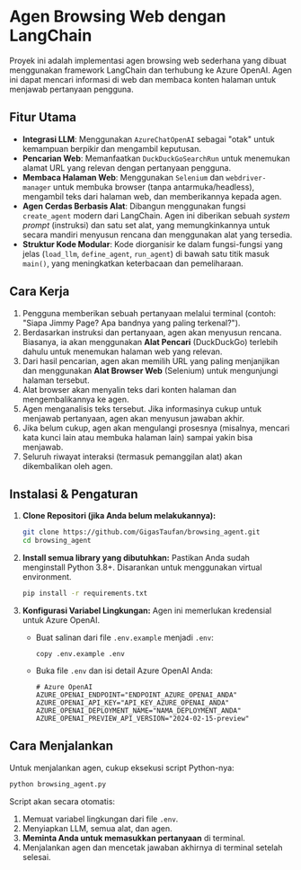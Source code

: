 # Agen Browsing Web dengan LangChain

Proyek ini adalah implementasi agen browsing web sederhana yang dibuat menggunakan framework LangChain dan terhubung ke Azure OpenAI. Agen ini dapat mencari informasi di web dan membaca konten halaman untuk menjawab pertanyaan pengguna.

## Fitur Utama

- **Integrasi LLM**: Menggunakan `AzureChatOpenAI` sebagai "otak" untuk kemampuan berpikir dan mengambil keputusan.
- **Pencarian Web**: Memanfaatkan `DuckDuckGoSearchRun` untuk menemukan alamat URL yang relevan dengan pertanyaan pengguna.
- **Membaca Halaman Web**: Menggunakan `Selenium` dan `webdriver-manager` untuk membuka browser (tanpa antarmuka/headless), mengambil teks dari halaman web, dan memberikannya kepada agen.
- **Agen Cerdas Berbasis Alat**: Dibangun menggunakan fungsi `create_agent` modern dari LangChain. Agen ini diberikan sebuah *system prompt* (instruksi) dan satu set alat, yang memungkinkannya untuk secara mandiri menyusun rencana dan menggunakan alat yang tersedia.
- **Struktur Kode Modular**: Kode diorganisir ke dalam fungsi-fungsi yang jelas (`load_llm`, `define_agent`, `run_agent`) di bawah satu titik masuk `main()`, yang meningkatkan keterbacaan dan pemeliharaan.

## Cara Kerja

1.  Pengguna memberikan sebuah pertanyaan melalui terminal (contoh: "Siapa Jimmy Page? Apa bandnya yang paling terkenal?").
2.  Berdasarkan instruksi dan pertanyaan, agen akan menyusun rencana. Biasanya, ia akan menggunakan **Alat Pencari** (DuckDuckGo) terlebih dahulu untuk menemukan halaman web yang relevan.
3.  Dari hasil pencarian, agen akan memilih URL yang paling menjanjikan dan menggunakan **Alat Browser Web** (Selenium) untuk mengunjungi halaman tersebut.
4.  Alat browser akan menyalin teks dari konten halaman dan mengembalikannya ke agen.
5.  Agen menganalisis teks tersebut. Jika informasinya cukup untuk menjawab pertanyaan, agen akan menyusun jawaban akhir.
6.  Jika belum cukup, agen akan mengulangi prosesnya (misalnya, mencari kata kunci lain atau membuka halaman lain) sampai yakin bisa menjawab.
7.  Seluruh riwayat interaksi (termasuk pemanggilan alat) akan dikembalikan oleh agen.

## Instalasi & Pengaturan

1.  **Clone Repositori (jika Anda belum melakukannya):**
    ```bash
    git clone https://github.com/GigasTaufan/browsing_agent.git
    cd browsing_agent
    ```

2.  **Install semua library yang dibutuhkan:**
    Pastikan Anda sudah menginstall Python 3.8+. Disarankan untuk menggunakan virtual environment.
    ```bash
    pip install -r requirements.txt
    ```

3.  **Konfigurasi Variabel Lingkungan:**
    Agen ini memerlukan kredensial untuk Azure OpenAI.
    - Buat salinan dari file `.env.example` menjadi `.env`:
      ```
      copy .env.example .env
      ```
    - Buka file `.env` dan isi detail Azure OpenAI Anda:
      ```dotenv
      # Azure OpenAI
      AZURE_OPENAI_ENDPOINT="ENDPOINT_AZURE_OPENAI_ANDA"
      AZURE_OPENAI_API_KEY="API_KEY_AZURE_OPENAI_ANDA"
      AZURE_OPENAI_DEPLOYMENT_NAME="NAMA_DEPLOYMENT_ANDA"
      AZURE_OPENAI_PREVIEW_API_VERSION="2024-02-15-preview"
      ```

## Cara Menjalankan

Untuk menjalankan agen, cukup eksekusi script Python-nya:

```bash
python browsing_agent.py
```

Script akan secara otomatis:
1.  Memuat variabel lingkungan dari file `.env`.
2.  Menyiapkan LLM, semua alat, dan agen.
3.  **Meminta Anda untuk memasukkan pertanyaan** di terminal.
4.  Menjalankan agen dan mencetak jawaban akhirnya di terminal setelah selesai.